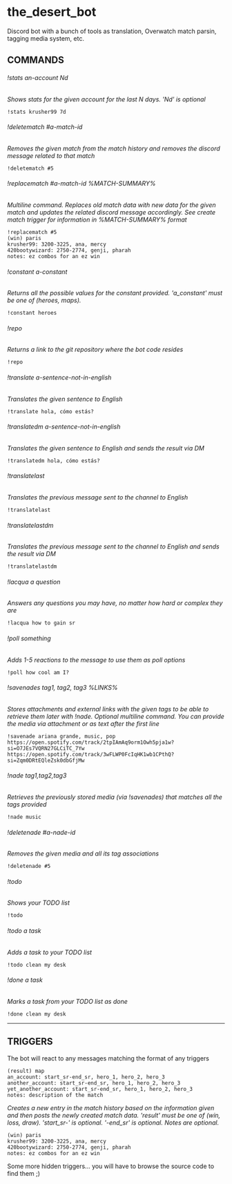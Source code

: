 # the_desert_bot
Discord bot with a bunch of tools as translation, Overwatch match parsin, tagging media system, etc.


## COMMANDS
###### !stats an-account Nd
*Shows stats for the given account for the last N days.
'Nd' is optional*
```
!stats krusher99 7d
```
###### !deletematch #a-match-id
*Removes the given match from the match history and removes the discord message related to that match*
```
!deletematch #5
```
###### !replacematch #a-match-id %MATCH-SUMMARY%
*Multiline command. Replaces old match data with new data for the given match and updates the related discord message accordingly.
See create match trigger for information in %MATCH-SUMMARY% format*
```
!replacematch #5
(win) paris
krusher99: 3200-3225, ana, mercy
420bootywizard: 2750-2774, genji, pharah
notes: ez combos for an ez win
```
###### !constant a-constant
*Returns all the possible values for the constant provided.
'a_constant' must be one of (heroes, maps).*
```
!constant heroes
```
###### !repo
*Returns a link to the git repository where the bot code resides*
```
!repo
```
###### !translate a-sentence-not-in-english
*Translates the given sentence to English*
```
!translate hola, cómo estás?
```
###### !translatedm a-sentence-not-in-english
*Translates the given sentence to English and sends the result via DM*
```
!translatedm hola, cómo estás?
```
###### !translatelast
*Translates the previous message sent to the channel to English*
```
!translatelast
```
###### !translatelastdm
*Translates the previous message sent to the channel to English and sends the result via DM*
```
!translatelastdm
```
###### !lacqua a question
*Answers any questions you may have, no matter how hard or complex they are*
```
!lacqua how to gain sr
```
###### !poll something
*Adds 1-5 reactions to the message to use them as poll options*
```
!poll how cool am I?
```
###### !savenades tag1, tag2, tag3 %LINKS%
*Stores attachments and external links with the given tags to be able to retrieve them later with !nade.
Optional multiline command. You can provide the media via attachment or as text after the first line*
```
!savenade ariana grande, music, pop
https://open.spotify.com/track/2tpIAmAq9orm1Owh5pja1w?si=O7JEs7VQRN27GLCiTC_7Yw
https://open.spotify.com/track/3wFLWP0FcIqHK1wb1CPthQ?si=Zqm0DRtEQleZsk0dbGfjMw
```
###### !nade tag1,tag2,tag3
*Retrieves the previously stored media (via !savenades) that matches all the tags provided*
```
!nade music
```
###### !deletenade #a-nade-id
*Removes the given media and all its tag associations*
```
!deletenade #5
```
###### !todo
*Shows your TODO list*
```
!todo
```
###### !todo a task
*Adds a task to your TODO list*
```
!todo clean my desk
```
###### !done a task
*Marks a task from your TODO list as done*
```
!done clean my desk
```
--------------------------
## TRIGGERS

The bot will react to any messages matching the format of any triggers
```
(result) map
an_account: start_sr-end_sr, hero_1, hero_2, hero_3
another_account: start_sr-end_sr, hero_1, hero_2, hero_3
yet_another_account: start_sr-end_sr, hero_1, hero_2, hero_3
notes: description of the match
```
*Creates a new entry in the match history based on the information given and then posts the newly created match data.
'result' must be one of (win, loss, draw).
'start_sr-' is optional.
'-end_sr' is optional.
Notes are optional.*
```
(win) paris
krusher99: 3200-3225, ana, mercy
420bootywizard: 2750-2774, genji, pharah
notes: ez combos for an ez win
```
Some more hidden triggers... you will have to browse the source code to find them ;)
